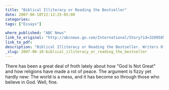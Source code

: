 ```yaml
---
title: "Biblical Illiteracy or Reading the Bestseller"
date: 2007-06-18T22:12:25-05:00
categories: 
tags: ["Essays"]

where_published: "ABC News"
link_to_original: "http://abcnews.go.com/International/Story?id=3289585&page=1 "
link_to_pdf:
description: "Biblical Illiteracy or Reading the Bestseller. Writers Often Agree That the Bible Is a Good Book. OPINION By MIN JIN LEE"
_slug: 2007-06-18-biblical_illiteracy_or_reading_the_bestseller
---
```


There has been a great deal of froth lately about how "God Is Not Great" and how religions have made a rot of peace. The argument is fizzy yet hardly new: The world is a mess, and it has become so through those who believe in God. Well, fine.

